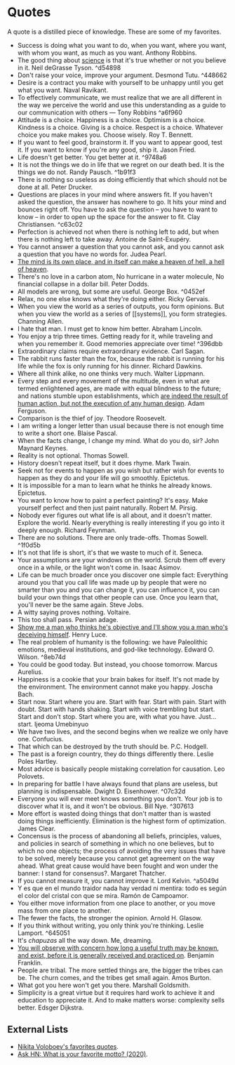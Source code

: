 # Quotes

A quote is a distilled piece of knowledge. These are some of my favorites.

- Success is doing what you want to do, when you want, where you want, with whom you want, as much as you want. Anthony Robbins.
- The good thing about [science](https://youtu.be/3MRHcYtZjFY) is that it's true whether or not you believe in it. Neil deGrasse Tyson. ^d54898
- Don't raise your voice, improve your argument. Desmond Tutu. ^448662
- Desire is a contract you make with yourself to be unhappy until you get what you want. Naval Ravikant.
- To effectively communicate, we must realize that we are all different in the way we perceive the world and use this understanding as a guide to our communication with others — Tony Robbins ^a6f960
- Attitude is a choice. Happiness is a choice. Optimism is a choice. Kindness is a choice. Giving is a choice. Respect is a choice. Whatever choice you make makes you. Choose wisely. Roy T. Bennett.
- If you want to feel good, brainstorm it. If you want to appear good, test it. If you want to know if you're any good, ship it. Jason Fried.
- Life doesn't get better. You get better at it. ^9748a6
- It is not the things we do in life that we regret on our death bed. It is the things we do not. Randy Pausch. ^1b91f3
- There is nothing so useless as doing efficiently that which should not be done at all. Peter Drucker.
- Questions are places in your mind where answers fit. If you haven't asked the question, the answer has nowhere to go. It hits your mind and bounces right off. You have to ask the question – you have to want to know – in order to open up the space for the answer to fit. Clay Christiansen. ^c63c02
- Perfection is achieved not when there is nothing left to add, but when there is nothing left to take away. Antoine de Saint-Exupéry.
- You cannot answer a question that you cannot ask, and you cannot ask a question that you have no words for. Judea Pearl.
- [The mind is its own place, and in itself can make a heaven of hell, a hell of heaven](https://youtu.be/RPicL1AWrs8?list=WL).
- There's no love in a carbon atom, No hurricane in a water molecule, No financial collapse in a dollar bill. Peter Dodds.
- All models are wrong, but some are useful. George Box. ^0452ef
- Relax, no one else knows what they're doing either. Ricky Gervais.
- When you view the world as a series of outputs, you form opinions. But when you view the world as a series of [[systems]], you form strategies. Channing Allen.
- I hate that man. I must get to know him better. Abraham Lincoln.
- You enjoy a trip three times. Getting ready for it, while traveling and when you remember it. Good memories appreciate over time! ^396dbb
- Extraordinary claims require extraordinary evidence. Carl Sagan.
- The rabbit runs faster than the fox, because the rabbit is running for his life while the fox is only running for his dinner. Richard Dawkins.
- Where all think alike, no one thinks very much. Walter Lippmann.
- Every step and every movement of the multitude, even in what are termed enlightened ages, are made with equal blindness to the future; and nations stumble upon establishments, which [are indeed the result of human action, but not the execution of any human design](https://en.wikipedia.org/wiki/Spontaneous_order). Adam Ferguson.
- Comparison is the thief of joy. Theodore Roosevelt.
- I am writing a longer letter than usual because there is not enough time to write a short one. Blaise Pascal.
- When the facts change, I change my mind. What do you do, sir? John Maynard Keynes.
- Reality is not optional. Thomas Sowell.
- History doesn't repeat itself, but it does rhyme. Mark Twain.
- Seek not for events to happen as you wish but rather wish for events to happen as they do and your life will go smoothly. Epictetus.
- It is impossible for a man to learn what he thinks he already knows. Epictetus.
- You want to know how to paint a perfect painting? It's easy. Make yourself perfect and then just paint naturally. Robert M. Pirsig.
- Nobody ever figures out what life is all about, and it doesn't matter. Explore the world. Nearly everything is really interesting if you go into it deeply enough. Richard Feynman.
- There are no solutions. There are only trade-offs. Thomas Sowell. ^1f0d5b
- It's not that life is short, it's that we waste to much of it. Seneca.
- Your assumptions are your windows on the world. Scrub them off every once in a while, or the light won't come in. Isaac Asimov.
- Life can be much broader once you discover one simple fact: Everything around you that you call life was made up by people that were no smarter than you and you can change it, you can influence it, you can build your own things that other people can use. Once you learn that, you'll never be the same again. Steve Jobs.
- A witty saying proves nothing. Voltaire.
- This too shall pass. Persian adage.
- [Show me a man who thinks he's objective and I'll show you a man who's deceiving himself](https://www.collaborativefund.com/blog/a-few-rules/). Henry Luce.
- The real problem of humanity is the following: we have Paleolithic emotions, medieval institutions, and god-like technology. Edward O. Wilson. ^8eb74d
- You could be good today. But instead, you choose tomorrow. Marcus Aurelius.
- Happiness is a cookie that your brain bakes for itself. It's not made by the environment. The environment cannot make you happy. Joscha Bach.
- Start now. Start where you are. Start with fear. Start with pain. Start with doubt. Start with hands shaking. Start with voice trembling but start. Start and don't stop. Start where you are, with what you have. Just... start. Ijeoma Umebinyuo
- We have two lives, and the second begins when we realize we only have one. Confucius.
- That which can be destroyed by the truth should be. P.C. Hodgell.
- The past is a foreign country, they do things differently there. Leslie Poles Hartley.
- Most advice is basically people mistaking correlation for causation. Leo Polovets.
- In preparing for battle I have always found that plans are useless, but planning is indispensable. Dwight D. Eisenhower. ^07c32d
- Everyone you will ever meet knows something you don't. Your job is to discover what it is, and it won't be obvious. Bill Nye. ^307613
- More effort is wasted doing things that don't matter than is wasted doing things inefficiently. Elimination is the highest form of optimization. James Clear.
- Concensus is the process of abandoning all beliefs, principles, values, and policies in search of something in which no one believes, but to which no one objects; the process of avoiding the very issues that have to be solved, merely because you cannot get agreement on the way ahead. What great cause would have been fought and won under the banner: I stand for consensus?. Margaret Thatcher.
- If you cannot measure it, you cannot improve it.  Lord Kelvin. ^a5049d
- Y es que en el mundo traidor nada hay verdad ni mentira: todo es según el color del cristal con que se mira. Ramón de Campoamor.
- You either move information from one place to another, or you move mass from one place to another.
- The fewer the facts, the stronger the opinion. Arnold H. Glasow.
- If you think without writing, you only think you're thinking. Leslie Lamport. ^645051
- It's _chapuzas_ all the way down. Me, dreaming.
- [You will observe with concern how long a useful truth may be known, and exist, before it is generally received and practiced on](https://www.youtube.com/watch?v=IV3dnLzthDA). Benjamin Franklin.
- People are tribal. The more settled things are, the bigger the tribes can be. The churn comes, and the tribes get small again. Amos Burton.
- What got you here won't get you there. Marshall Goldsmith.
- Simplicity is a great virtue but it requires hard work to achieve it and education to appreciate it. And to make matters worse: complexity sells better. Edsger Dijkstra.

## External Lists

- [Nikita Voloboev's favorites quotes](https://nikitavoloboev.xyz/likes/#quotes).
- [Ask HN: What is your favorite motto? (2020)](https://news.ycombinator.com/item?id=24436135).
